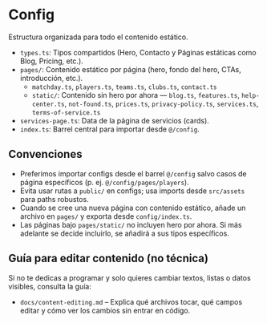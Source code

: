 # Config

Estructura organizada para todo el contenido estático.

- `types.ts`: Tipos compartidos (Hero, Contacto y Páginas estáticas como Blog, Pricing, etc.).
- `pages/`: Contenido estático por página (hero, fondo del hero, CTAs, introducción, etc.).
	- `matchday.ts`, `players.ts`, `teams.ts`, `clubs.ts`, `contact.ts`
	- `static/`: Contenido sin hero por ahora — `blog.ts`, `features.ts`, `help-center.ts`, `not-found.ts`, `prices.ts`, `privacy-policy.ts`, `services.ts`, `terms-of-service.ts`
- `services-page.ts`: Data de la página de servicios (cards).
- `index.ts`: Barrel central para importar desde `@/config`.

## Convenciones

- Preferimos importar configs desde el barrel `@/config` salvo casos de página específicos (p. ej. `@/config/pages/players`).
- Evita usar rutas a `public/` en configs; usa imports desde `src/assets` para paths robustos.
- Cuando se cree una nueva página con contenido estático, añade un archivo en `pages/` y exporta desde `config/index.ts`.
 - Las páginas bajo `pages/static/` no incluyen hero por ahora. Si más adelante se decide incluirlo, se añadirá a sus tipos específicos.

## Guía para editar contenido (no técnica)

Si no te dedicas a programar y solo quieres cambiar textos, listas o datos visibles, consulta la guía:

- `docs/content-editing.md` – Explica qué archivos tocar, qué campos editar y cómo ver los cambios sin entrar en código.
